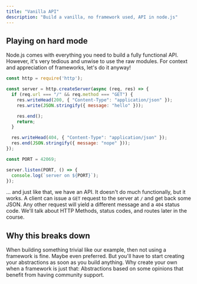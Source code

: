 ```yaml
---
title: "Vanilla API"
description: "Build a vanilla, no framework used, API in node.js"
---
```


## Playing on hard mode

Node.js comes with everything you need to build a fully functional API. However, it's very tedious and unwise to use the raw modules. For context and appreciation of frameworks, let's do it anyway!

```javascript
const http = require('http');

const server = http.createServer(async (req, res) => {
  if (req.url === "/" && req.method === "GET") {
    res.writeHead(200, { "Content-Type": "application/json" });
    res.write(JSON.stringify({ message: "hello" }));

    res.end();
    return;
  }

  res.writeHead(404, { "Content-Type": "application/json" });
  res.end(JSON.stringify({ message: "nope" }));
});

const PORT = 42069;

server.listen(PORT, () => {
  console.log(`server on ${PORT}`);
});
```

... and just like that, we have an API. It doesn't do much functionally, but it works. A client can issue a `GET` request to the server at `/` and get back some JSON. Any other request will yield a different message and a `404` status code. We'll talk about HTTP Methods, status codes, and routes later in the course.

## Why this breaks down

When building something trivial like our example, then not using a framework is fine. Maybe even preferred. But you'll have to start creating your abstractions as soon as you build anything. Why create your own when a framework is just that: Abstractions based on some opinions that benefit from having community support.
